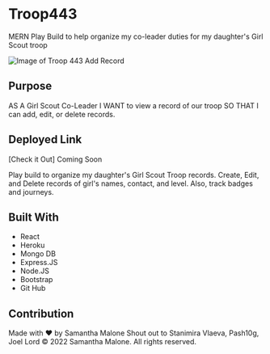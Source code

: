 # Troop443
MERN Play Build to help organize my co-leader duties for my daughter's Girl Scout troop

![Image of Troop 443 Add Record](./public/screenshot.PNG)


## Purpose
AS A Girl Scout Co-Leader
I WANT to view a record of our troop
SO THAT I can add, edit, or delete records.

## Deployed Link
[Check it Out] Coming Soon

Play build to organize my daughter's Girl Scout Troop records. 
Create, Edit, and Delete records of girl's names, contact, and level.
Also, track badges and journeys.

## Built With
* React
* Heroku
* Mongo DB
* Express.JS
* Node.JS
* Bootstrap
* Git Hub

## Contribution
Made with ❤️ by Samantha Malone
Shout out to Stanimira Vlaeva, Pash10g, Joel Lord
© 2022 Samantha Malone. All rights reserved.
